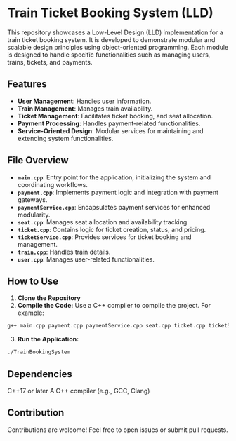 # Train Ticket Booking System (LLD)

This repository showcases a Low-Level Design (LLD) implementation for a train ticket booking system. It is developed to demonstrate modular and scalable design principles using object-oriented programming. Each module is designed to handle specific functionalities such as managing users, trains, tickets, and payments.

## Features

- **User Management**: Handles user information.
- **Train Management**: Manages train availability.
- **Ticket Management**: Facilitates ticket booking, and seat allocation.
- **Payment Processing**: Handles payment-related functionalities.
- **Service-Oriented Design**: Modular services for maintaining and extending system functionalities.

## File Overview

- **`main.cpp`**: Entry point for the application, initializing the system and coordinating workflows.
- **`payment.cpp`**: Implements payment logic and integration with payment gateways.
- **`paymentService.cpp`**: Encapsulates payment services for enhanced modularity.
- **`seat.cpp`**: Manages seat allocation and availability tracking.
- **`ticket.cpp`**: Contains logic for ticket creation, status, and pricing.
- **`ticketService.cpp`**: Provides services for ticket booking and management.
- **`train.cpp`**: Handles train details.
- **`user.cpp`**: Manages user-related functionalities.

## How to Use

1. **Clone the Repository**
2. **Compile the Code:** Use a C++ compiler to compile the project. For example:

```bash
g++ main.cpp payment.cpp paymentService.cpp seat.cpp ticket.cpp ticketService.cpp train.cpp user.cpp -o TrainBookingSystem
```

3. **Run the Application:**

```bash
./TrainBookingSystem
```

## Dependencies

C++17 or later
A C++ compiler (e.g., GCC, Clang)

## Contribution

Contributions are welcome! Feel free to open issues or submit pull requests.
